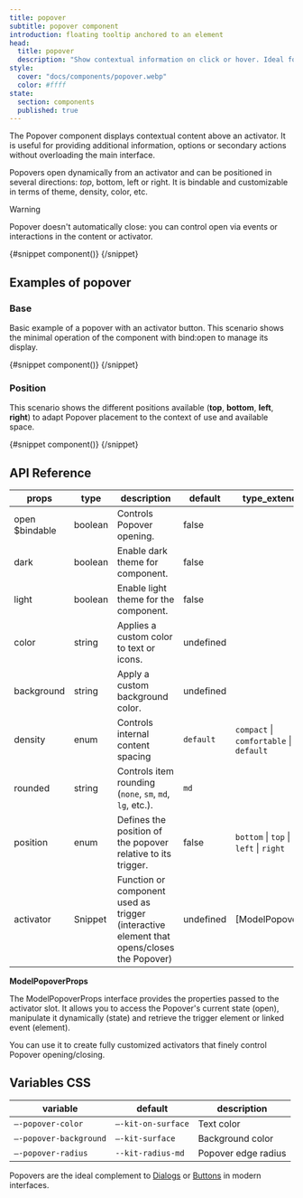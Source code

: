 ```yaml
---
title: popover
subtitle: popover component
introduction: floating tooltip anchored to an element
head:
  title: popover
  description: "Show contextual information on click or hover. Ideal for enhancing your buttons, links or interactive elements."
style:
  cover: "docs/components/popover.webp"
  color: #ffff
state:
  section: components
  published: true
---
```


<script>
    import { Sandbox } from '$lib/components/index.js';
    // components
    import PopoverBase from "$lib/components/docs/popover/popover-base.svelte";
    import PopoverBaseCode from "$lib/components/docs/popover/popover-base.svelte?raw";
    import PopoverPosition from "$lib/components/docs/popover/popover-position.svelte";
    import PopoverPositionCode from "$lib/components/docs/popover/popover-position.svelte?raw";
</script>

The Popover component displays contextual content above an activator. It is useful for providing additional information, options or secondary actions without overloading the main interface.

Popovers open dynamically from an activator and can be positioned in several directions: _top_, bottom, left or right. It is bindable and customizable in terms of theme, density, color, etc.

> [!WARNING]
> Popover doesn't automatically close: you can control open via events or interactions in the content or activator.

<Sandbox name="popover-sandbox" code={PopoverBaseCode} presentation>
	{#snippet component()}
		<PopoverBase/>
	{/snippet}
</Sandbox>

## Examples of popover

### Base

Basic example of a popover with an activator button. This scenario shows the minimal operation of the component with bind:open to manage its display.

<Sandbox name="popover-base-sandbox" code={PopoverBaseCode}>
	{#snippet component()}
		<PopoverBase/>
	{/snippet}
</Sandbox>

### Position

This scenario shows the different positions available (**top**, **bottom**, **left**, **right**) to adapt Popover placement to the context of use and available space.

<Sandbox name="popover-position-sandbox" code={PopoverPositionCode}>
	{#snippet component()}
		<PopoverPosition/>
	{/snippet}
</Sandbox>

## API Reference

| props          | type    | description                                                                               | default   | type_extend                             |
| -------------- | ------- | ----------------------------------------------------------------------------------------- | --------- | --------------------------------------- |
| open $bindable | boolean | Controls Popover opening.                                                                 | false     |                                         |
| dark           | boolean | Enable dark theme for component.                                                          | false     |                                         |
| light          | boolean | Enable light theme for the component.                                                     | false     |                                         |
| color          | string  | Applies a custom color to text or icons.                                                  | undefined |                                         |
| background     | string  | Apply a custom background color.                                                          | undefined |                                         |
| density        | enum    | Controls internal content spacing                                                         | `default` | `compact` \| `comfortable` \| `default` |
| rounded        | string  | Controls item rounding (`none`, `sm`, `md`, `lg`, etc.).                                  | `md`      |                                         |
| position       | enum    | Defines the position of the popover relative to its trigger.                              | false     | `bottom` \| `top` \| `left` \| `right`  |
| activator      | Snippet | Function or component used as trigger (interactive element that opens/closes the Popover) | undefined | [ModelPopover]                          |

**ModelPopoverProps**

The ModelPopoverProps interface provides the properties passed to the activator slot. It allows you to access the Popover's current state (open), manipulate it dynamically (state) and retrieve the trigger element or linked event (element).

You can use it to create fully customized activators that finely control Popover opening/closing.

## Variables CSS

| variable               | default            | description         |
| ---------------------- | ------------------ | ------------------- |
| `–-popover-color`      | `–-kit-on-surface` | Text color          |
| `–-popover-background` | `–-kit-surface`    | Background color    |
| `–-popover-radius`     | `--kit-radius-md`  | Popover edge radius |

Popovers are the ideal complement to [Dialogs](/docs/components/dialog) or [Buttons](/docs/components/button) in modern interfaces.
